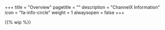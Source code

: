+++
title = "Overview"
pagetitle = ""
description = "ChannelX Information"
icon = "fa-info-circle"
weight = 1
alwaysopen = false
+++

{{% wip %}}

